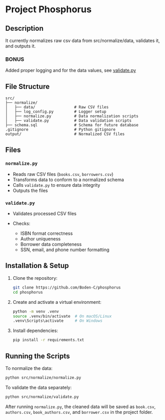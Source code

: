 # Project Phosphorus

## Description

It currently normalizes raw csv data from src/normalize/data, validates it, and outputs it.

### BONUS

Added proper logging and for the data values, see [validate.py](./src/normalize/validate.py)

## File Structure

```
src/
├── normalize/
│   ├── data/                 # Raw CSV files
│   ├── log_config.py         # Logger setup
│   ├── normalize.py          # Data normalization scripts
│   ├── validate.py           # Data validation scripts
├── schema.sql                # Schema for future database
.gitignore                    # Python gitignore
output/                       # Normalized CSV files
```

## Files

### `normalize.py`

* Reads raw CSV files (`books.csv`, `borrowers.csv`)
* Transforms data to conform to a normalized schema
* Calls `validate.py` to ensure data integrity
* Outputs the files

### `validate.py`

* Validates processed CSV files
* Checks:

  * ISBN format correctness
  * Author uniqueness
  * Borrower data completeness
  * SSN, email, and phone number formatting

## Installation & Setup

1. Clone the repository:

   ```sh
   git clone https://github.com/Boden-C/phosphorus
   cd phosphorus
   ```
2. Create and activate a virtual environment:

   ```sh
   python -m venv .venv
   source .venv/bin/activate  # On macOS/Linux
   .venv\Scripts\activate     # On Windows
   ```
3. Install dependencies:

   ```sh
   pip install -r requirements.txt
   ```

## Running the Scripts

To normalize the data:

```sh
python src/normalize/normalize.py
```

To validate the data separately:

```sh
python src/normalize/validate.py
```

After running `normalize.py`, the cleaned data will be saved as `book.csv`, `authors.csv`, `book_authors.csv`, and `borrower.csv` in the project folder.
